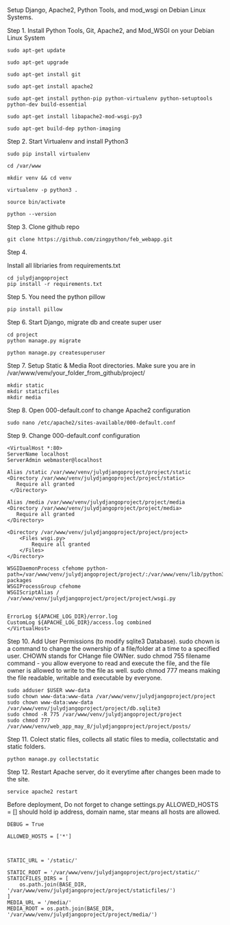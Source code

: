 Setup Django, Apache2, Python Tools, and mod_wsgi on Debian Linux Systems.

Step 1. Install Python Tools, Git, Apache2, and Mod_WSGI on your Debian Linux System

```
sudo apt-get update

sudo apt-get upgrade

sudo apt-get install git

sudo apt-get install apache2

sudo apt-get install python-pip python-virtualenv python-setuptools python-dev build-essential

sudo apt-get install libapache2-mod-wsgi-py3

sudo apt-get build-dep python-imaging

```

Step 2. Start Virtualenv and install Python3
```
sudo pip install virtualenv 

cd /var/www

mkdir venv && cd venv

virtualenv -p python3 .

source bin/activate

python --version
```

Step 3. Clone github repo
```
git clone https://github.com/zingpython/feb_webapp.git

```

Step 4.

Install all libriaries from requirements.txt
```
cd julydjangoproject
pip install -r requirements.txt
```

Step 5.
You need the python pillow
```
pip install pillow
```

Step 6.
Start Django, migrate db and create super user
```
cd project
python manage.py migrate

python manage.py createsuperuser 
```

Step 7. 
Setup Static & Media Root directories.
Make sure you are in /var/www/venv/your_folder_from_github/project/
```
mkdir static
mkdir staticfiles
mkdir media
```

Step 8.
Open 000-default.conf to change Apache2 configuration
```
sudo nano /etc/apache2/sites-available/000-default.conf
```

Step 9.
Change 000-default.conf configuration
```
<VirtualHost *:80>
ServerName localhost
ServerAdmin webmaster@localhost

Alias /static /var/www/venv/julydjangoproject/project/static
<Directory /var/www/venv/julydjangoproject/project/static>
   Require all granted
 </Directory>

Alias /media /var/www/venv/julydjangoproject/project/media
<Directory /var/www/venv/julydjangoproject/project/media>
   Require all granted
</Directory>

<Directory /var/www/venv/julydjangoproject/project/project>
    <Files wsgi.py>
        Require all granted
    </Files>
</Directory>

WSGIDaemonProcess cfehome python-path=/var/www/venv/julydjangoproject/project/:/var/www/venv/lib/python3.4/site-packages
WSGIProcessGroup cfehome
WSGIScriptAlias / /var/www/venv/julydjangoproject/project/project/wsgi.py


ErrorLog ${APACHE_LOG_DIR}/error.log
CustomLog ${APACHE_LOG_DIR}/access.log combined
</VirtualHost>
```

Step 10.
Add User Permissions (to modify sqlite3 Database).
sudo chown is a command to change the ownership of a file/folder at a time to a specified user. CHOWN stands for CHange file OWNer.
sudo chmod 755 filename command - you allow everyone to read and execute the file, and the file owner is allowed to write to the file as well. 
sudo chmod 777 means making the file readable, writable and executable by everyone.
```
sudo adduser $USER www-data
sudo chown www-data:www-data /var/www/venv/julydjangoproject/project
sudo chown www-data:www-data /var/www/venv/julydjangoproject/project/db.sqlite3
sudo chmod -R 775 /var/www/venv/julydjangoproject/project
sudo chmod 777 /var/www/venv/web_app_may_8/julydjangoproject/project/posts/
```

Step 11.
Colect static files, collects all static files to media, collectstatic and static folders.
```
python manage.py collectstatic
```

Step 12.
Restart Apache server, do it everytime after changes been made to the site.
```
service apache2 restart
```

Before deployment, Do not forget to change settings.py
ALLOWED_HOSTS = [] should hold ip address, domain name, star means all hosts are allowed.
```
DEBUG = True

ALLOWED_HOSTS = ['*']



STATIC_URL = '/static/'
              
STATIC_ROOT = '/var/www/venv/julydjangoproject/project/static/'
STATICFILES_DIRS = [
    os.path.join(BASE_DIR, '/var/www/venv/julydjangoproject/project/staticfiles/')
]
MEDIA_URL = '/media/'
MEDIA_ROOT = os.path.join(BASE_DIR, '/var/www/venv/julydjangoproject/project/media/')
```


